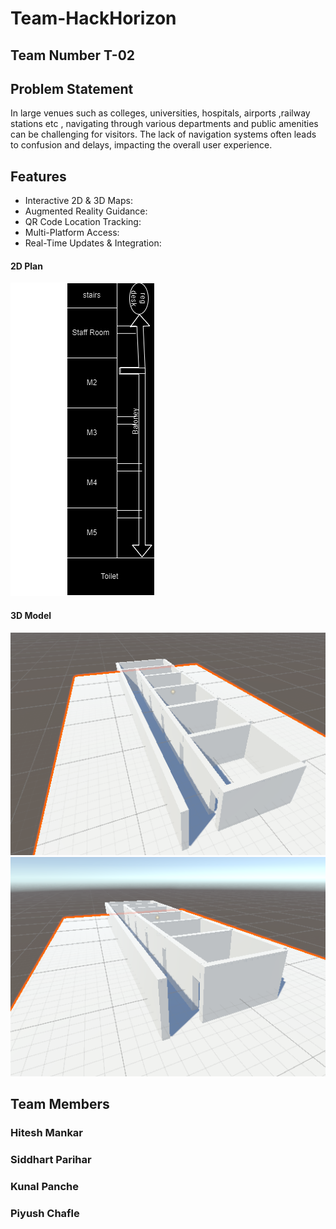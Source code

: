 # Team-HackHorizon 

## Team Number T-02
<!-- ## Indoor Navigation System -->
## Problem Statement 
 In large venues such as colleges, universities, hospitals, airports ,railway stations etc , navigating through various departments and public amenities can be challenging for visitors. The lack of navigation systems often leads to confusion and delays, impacting the overall user experience.
## Features
- Interactive 2D & 3D Maps:
- Augmented Reality Guidance:
- QR Code Location Tracking:
- Multi-Platform Access:
- Real-Time Updates & Integration:

#### 2D Plan
![2D Plan](images/2d-plan.png)

#### 3D Model
![3D Model](images/3d-model1.png)
![3D Model](images/3d-model.png)

## Team Members
 ### Hitesh Mankar
 ### Siddhart Parihar
### Kunal Panche
 ### Piyush Chafle
 
